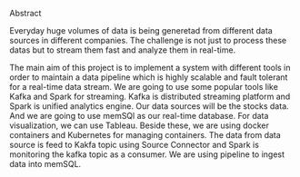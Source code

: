 Abstract

Everyday huge volumes of data is being generetad from different data sources in different companies. The challenge is not just to process these datas but to stream them fast and analyze them in real-time.

The main aim of this project is to implement a system with different tools in order to maintain a data pipeline which is highly scalable and fault tolerant for a real-time data stream. We are going to use some popular tools like Kafka and Spark for streaming. Kafka is distributed streaming platform and Spark is unified analytics engine. Our data sources will be the stocks data. And we are going to use memSQl as our real-time database. For data visualization, we can use Tableau. Beside these, we are using docker containers and Kubernetes for managing containers. The data from data source is feed to Kakfa topic using Source Connector and Spark is monitoring the kafka topic as a consumer. We are using pipeline to ingest data into memSQL.








